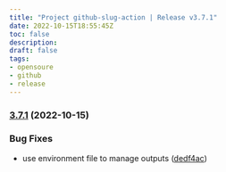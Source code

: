 ```yaml
---
title: "Project github-slug-action | Release v3.7.1"
date: 2022-10-15T18:55:45Z
toc: false
description: 
draft: false
tags:
- opensoure
- github
- release
---
```

### [3.7.1](https://github.com/rlespinasse/github-slug-action/compare/v3.7.0...v3.7.1) (2022-10-15)


### Bug Fixes

* use environment file to manage outputs ([dedf4ac](https://github.com/rlespinasse/github-slug-action/commit/dedf4ac5bbb50aeb6992c8323d2862843079f1b4))



